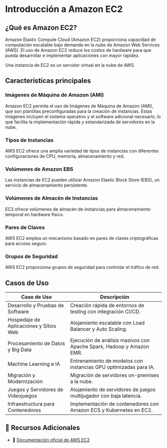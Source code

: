 # Introducción a Amazon EC2

## ¿Qué es Amazon EC2?

Amazon Elastic Compute Cloud (Amazon EC2) proporciona capacidad de computación escalable bajo demanda en la nube de Amazon Web Services (AWS). El uso de Amazon EC2 reduce los costos de hardware para que pueda desarrollar e implementar aplicaciones con mayor rapidez.

Una instancia de EC2 es un servidor virtual en la nube de AWS.

## Características principales

### Imágenes de Máquina de Amazon (AMI)
Amazon EC2 permite el uso de Imágenes de Máquina de Amazon (AMI), que son plantillas preconfiguradas para la creación de instancias. Estas imágenes incluyen el sistema operativo y el software adicional necesario, lo que facilita la implementación rápida y estandarizada de servidores en la nube.

### Tipos de Instancias
AWS EC2 ofrece una amplia variedad de tipos de instancias con diferentes configuraciones de CPU, memoria, almacenamiento y red.

### Volúmenes de Amazon EBS
Las instancias de EC2 pueden utilizar Amazon Elastic Block Store (EBS), un servicio de almacenamiento persistente.

### Volúmenes de Almacén de Instancias
EC2 ofrece volúmenes de almacén de instancias para almacenamiento temporal en hardware físico.

### Pares de Claves
AWS EC2 emplea un mecanismo basado en pares de claves criptográficas para acceso seguro.

### Grupos de Seguridad
AWS EC2 proporciona grupos de seguridad para controlar el tráfico de red.

## Casos de Uso

| Caso de Uso | Descripción |
|------------|-------------|
| Desarrollo y Pruebas de Software | Creación rápida de entornos de testing con integración CI/CD. |
| Hospedaje de Aplicaciones y Sitios Web | Alojamiento escalable con Load Balancer y Auto Scaling. |
| Procesamiento de Datos y Big Data | Ejecución de análisis masivos con Apache Spark, Hadoop y Amazon EMR. |
| Machine Learning e IA | Entrenamiento de modelos con instancias GPU optimizadas para IA. |
| Migración y Modernización | Migración de servidores on-premises a la nube. |
| Juegos y Servidores de Videojuegos | Alojamiento de servidores de juegos multijugador con baja latencia. |
| Infraestructura para Contenedores | Implementación de contenedores con Amazon ECS y Kubernetes en EC2. |

## 🔗 Recursos Adicionales

- 📄 [Documentación oficial de AWS EC2](https://docs.aws.amazon.com/es_es/AWSEC2/latest/UserGuide/ec2-ug.pdf)